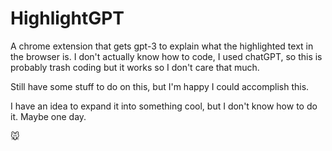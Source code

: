 # HighlightGPT
A chrome extension that gets gpt-3 to explain what the highlighted text in the browser is. I don't actually know how to code, I used chatGPT, so this is probably trash coding but it 
works so I don't care that much.

Still have some stuff to do on this, but I'm happy I could accomplish this.

I have an idea to expand it into something cool, but I don't know how to do it. Maybe one day.

🐭
